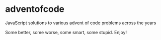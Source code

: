 # adventofcode
JavaScript solutions to various advent of code problems across the years

Some better, some worse, some smart, some stupid. Enjoy!
